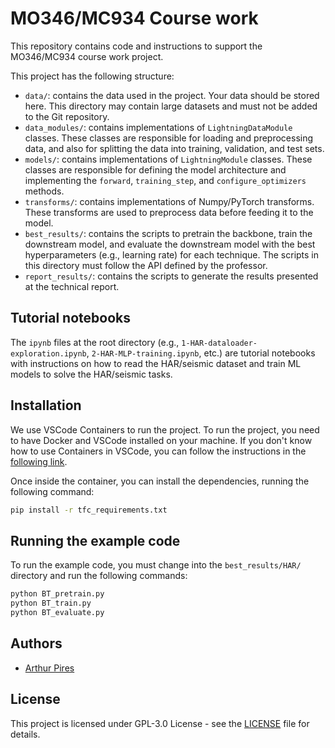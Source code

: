 # MO346/MC934 Course work

This repository contains code and instructions to support the MO346/MC934 course work project. 

This project has the following structure:

- `data/`: contains the data used in the project. Your data should be stored here. This directory may contain large datasets and must not be added to the Git repository.
- `data_modules/`: contains implementations of `LightningDataModule` classes. These classes are responsible for loading and preprocessing data, and also for splitting the data into training, validation, and test sets.
- `models/`: contains implementations of `LightningModule` classes. These classes are responsible for defining the model architecture and implementing the `forward`, `training_step`, and `configure_optimizers`  methods.
- `transforms/`: contains implementations of Numpy/PyTorch transforms. These transforms are used to preprocess data before feeding it to the model.
- `best_results/`: contains the scripts to pretrain the backbone, train the downstream model, and evaluate the downstream model with the best hyperparameters (e.g., learning rate) for each technique. The scripts in this directory must follow the API defined by the professor.
- `report_results/`: contains the scripts to generate the results presented at the technical report. 

## Tutorial notebooks

The `ipynb` files at the root directory (e.g., `1-HAR-dataloader-exploration.ipynb`, `2-HAR-MLP-training.ipynb`, etc.) are tutorial notebooks with instructions on how to read the HAR/seismic dataset and train ML models to solve the HAR/seismic tasks.

## Installation

We use VSCode Containers to run the project. To run the project, you need to have Docker and VSCode installed on your machine.
If you don't know how to use Containers in VSCode, you can follow the instructions in the [following link](https://github.com/otavioon/container-workspace).

Once inside the container, you can install the dependencies, running the following command:

```bash
pip install -r tfc_requirements.txt
```

## Running the example code

To run the example code, you must change into the `best_results/HAR/` directory and run the following commands:

```bash
python BT_pretrain.py  
python BT_train.py
python BT_evaluate.py
```
## Authors

- [Arthur Pires ](https://github.com/pirao)

## License

This project is licensed under GPL-3.0 License - see the [LICENSE](LICENSE) file for details.

